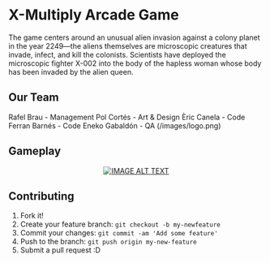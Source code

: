 # X-Multiply Arcade Game
The game centers around an unusual alien invasion against a colony planet in the year 2249—the aliens themselves are microscopic creatures that invade, infect, and kill the colonists. Scientists have deployed the microscopic fighter X-002 into the body of the hapless woman whose body has been invaded by the alien queen.
## Our Team
Rafel Brau - Management
Pol Cortés - Art & Design
Èric Canela - Code
Ferran Barnés - Code
Eneko Gabaldón - QA
(/images/logo.png)

## Gameplay
<div align="center">
  <a href="https://www.youtube.com/watch?v=GcoOZxjrLdk"><img src="https://img.youtube.com/vi/GcoOZxjrLdk/0.jpg" alt="IMAGE ALT TEXT"></a>
</div>

## Contributing
1. Fork it!
2. Create your feature branch: `git checkout -b my-newfeature`
3. Commit your changes: `git commit -am 'Add some
feature'`
4. Push to the branch: `git push origin my-new-feature`
5. Submit a pull request :D
